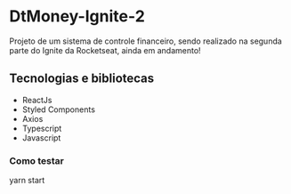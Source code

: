 # DtMoney-Ignite-2

Projeto de um sistema de controle financeiro, sendo realizado na segunda parte do Ignite da Rocketseat, ainda em andamento!

## Tecnologias e bibliotecas

* ReactJs
* Styled Components
* Axios
* Typescript
* Javascript

### Como testar

yarn start
